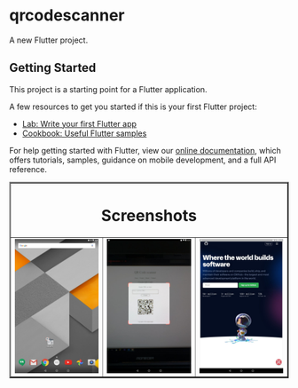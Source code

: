 # qrcodescanner

A new Flutter project.

## Getting Started

This project is a starting point for a Flutter application.

A few resources to get you started if this is your first Flutter project:

- [Lab: Write your first Flutter app](https://flutter.dev/docs/get-started/codelab)
- [Cookbook: Useful Flutter samples](https://flutter.dev/docs/cookbook)

For help getting started with Flutter, view our
[online documentation](https://flutter.dev/docs), which offers tutorials,
samples, guidance on mobile development, and a full API reference.


<table border="2" align="center">
  <tr>
    <td colspan="3" align="center" ><h1> Screenshots </h1> </td>
  </tr>
  
  <tr>
    <td><img src="https://github.com/mahirkursun/QRtoWEB/blob/main/screenshot/Screenshot1.jpg"  width="200"/></td>
    <td><img src="https://github.com/mahirkursun/QRtoWEB/blob/main/screenshot/Screenshot2.jpg"  width="200"/></td>
    <td><img src="https://github.com/mahirkursun/QRtoWEB/blob/main/screenshot/Screenshot3.jpg"  width="200"/></td>

  </tr>
  </table>


